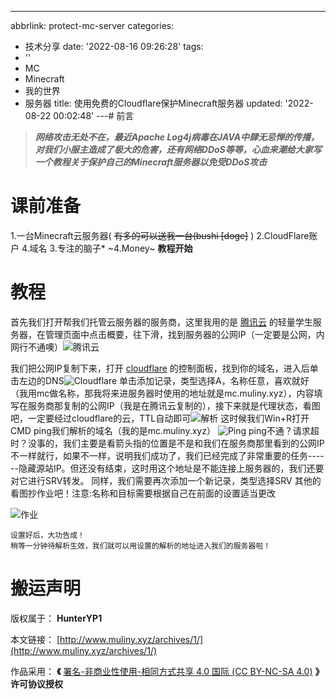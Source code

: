 ---
abbrlink: protect-mc-server
categories:
- 技术分享
date: '2022-08-16 09:26:28'
tags:
- ''
- MC
- Minecraft
- 我的世界
- 服务器
title: 使用免费的Cloudflare保护Minecraft服务器
updated: '2022-08-22 00:02:48'
---# 前言

> ***网络攻击无处不在，最近Apache Log4j病毒在JAVA中肆无忌惮的传播，对我们小服主造成了极大的危害，还有网络DDoS等等，心血来潮给大家写一个教程关于保护自己的Minecraft服务器以免受DDoS攻击***

# 课前准备

1.一台Minecraft云服务器( ~~有多的可以送我一台(bushi [doge]~~ )
2.CloudFlare账户
4.域名
3.专注的脑子*
~4.Money~
**教程开始**

# 教程

首先我们打开帮我们托管云服务器的服务商，这里我用的是 [腾讯云](https://cloud.tencent.com/) 的轻量学生服务器，在管理页面中点击概要，往下滑，找到服务器的公网IP（一定要是公网，内网行不通噢）![腾讯云](https://s2.loli.net/2022/01/02/Cg4Yc1STu86ND7Z.png "腾讯云")

我们把公网IP复制下来，打开 [cloudflare](https://dash.cloudflare.com) 的控制面板，找到你的域名，进入后单击左边的DNS![Cloudflare](https://s2.loli.net/2022/01/02/YHn5i8EhOFxKNVX.png "Cloudflare")
单击添加记录，类型选择A，名称任意，喜欢就好（我用mc做名称，那我将来进服务器时使用的地址就是mc.muliny.xyz），内容填写在服务商那复制的公网IP（我是在腾讯云复制的），接下来就是代理状态，看图吧，一定要经过cloudflare的云，TTL自动即可![解析](https://s2.loli.net/2022/01/02/8ZQrtVa3YNhfbld.png "解析")
这时候我们Win+R打开CMD ping我们解析的域名（我的是mc.muliny.xyz）
![Ping](https://s2.loli.net/2022/01/02/DTXfZG8oOyEp4r7.png "Ping")
ping不通？请求超时？没事的，我们主要是看箭头指的位置是不是和我们在服务商那里看到的公网IP不一样就行，如果不一样，说明我们成功了，我们已经完成了非常重要的任务------隐藏源站IP。但还没有结束，这时用这个地址是不能连接上服务器的，我们还要对它进行SRV转发。
同样，我们需要再次添加一个新记录，类型选择SRV 其他的看图抄作业吧！注意:名称和目标需要根据自己在前面的设置适当更改

![作业](https://s2.loli.net/2022/01/02/a7pFUZ14hrP3kzm.png "作业")

```
设置好后，大功告成！
稍等一分钟待解析生效，我们就可以用设置的解析的地址进入我们的服务器啦！
```

# 搬运声明

版权属于： **HunterYP1**

本文链接： [http://www.muliny.xyz/archives/1/](http://www.muliny.xyz/archives/1/)

作品采用： **《** [署名-非商业性使用-相同方式共享 4.0 国际 (CC BY-NC-SA 4.0)](http://creativecommons.org/licenses/by-nc-sa/4.0/deed.zh) **》许可协议授权**
